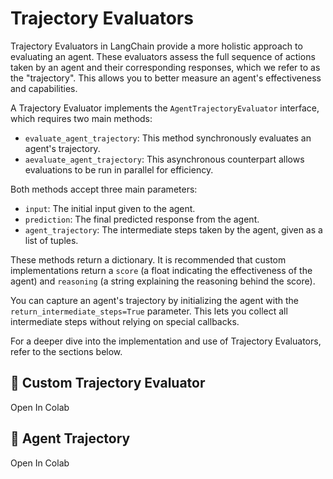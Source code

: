 # Trajectory Evaluators

Trajectory Evaluators in LangChain provide a more holistic approach to evaluating an agent. These evaluators assess the full sequence of actions taken by an agent and their corresponding responses, which we refer to as the "trajectory". This allows you to better measure an agent's effectiveness and capabilities.

A Trajectory Evaluator implements the `AgentTrajectoryEvaluator` interface, which requires two main methods:

- `evaluate_agent_trajectory`: This method synchronously evaluates an agent's trajectory.
- `aevaluate_agent_trajectory`: This asynchronous counterpart allows evaluations to be run in parallel for efficiency.

Both methods accept three main parameters:

- `input`: The initial input given to the agent.
- `prediction`: The final predicted response from the agent.
- `agent_trajectory`: The intermediate steps taken by the agent, given as a list of tuples.

These methods return a dictionary. It is recommended that custom implementations return a `score` (a float indicating the effectiveness of the agent) and `reasoning` (a string explaining the reasoning behind the score).

You can capture an agent's trajectory by initializing the agent with the `return_intermediate_steps=True` parameter. This lets you collect all intermediate steps without relying on special callbacks.

For a deeper dive into the implementation and use of Trajectory Evaluators, refer to the sections below.

## 📄️ Custom Trajectory Evaluator

Open In Colab

## 📄️ Agent Trajectory

Open In Colab
